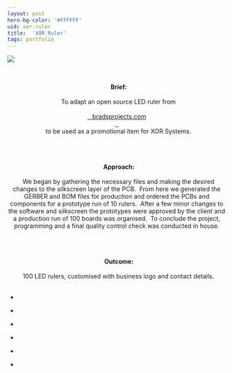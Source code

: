 ```yaml
---
layout: post
hero-bg-color: '#FFFFFF'
uid: xor-ruler
title:  'XOR Ruler'
tags: portfolio
---
```


<a href="{{ site.url }}/images/portfolio/xor-ruler/IMG_20170714_120156.jpg">
<img src = "{{ site.url }}/images/portfolio/xor-ruler/IMG_20170714_120156.jpg">
</a>


<div class="sqs-html-content">
 <p class="" style="text-align:center;white-space:pre-wrap;">
  <strong>
   Brief:
  </strong>
  To adapt an open source LED ruler from
  <a href="https://www.bradsprojects.com/the-digirule/" target="_blank">
   bradsprojects.com
  </a>
  to be used as a promotional item for XOR Systems.
 </p>
 <p class="" style="text-align:center;white-space:pre-wrap;">
  <strong>
   Approach:
  </strong>
  We began by gathering the necessary files and making the desired changes to the silkscreen layer of the PCB.  From here we generated the GERBER and BOM files for production and ordered the PCBs and components for a prototype run of 10 rulers.  After a few minor changes to the software and silkscreen the prototypes were approved by the client and a production run of 100 boards was organised.  To conclude the project, programming and a final quality control check was conducted in house.
 </p>
 <p class="" style="text-align:center;white-space:pre-wrap;">
  <strong>
   Outcome:
  </strong>
  100 LED rulers, customised with business logo and contact details.
 </p>
</div>


<ul class="projects clearfix">
  <li>
    <div class="project" style='background-image: url({{ site.url }}/images/portfolio/xor-ruler/IMG_20170714_120156.jpg)'>
      <a class="cover" href="{{ site.url }}/images/portfolio/xor-ruler/IMG_20170714_120156.jpg"></a>
    </div>
  </li>
  <li>
    <div class="project" style='background-image: url({{ site.url }}/images/portfolio/xor-ruler/IMG_20170714_113905.jpg)'>
      <a class="cover" href="{{ site.url }}/images/portfolio/xor-ruler/IMG_20170714_113905.jpg"></a>
    </div>
  </li>
  <li>
    <div class="project" style='background-image: url({{ site.url }}/images/portfolio/xor-ruler/IMG_20170714_115754.jpg)'>
      <a class="cover" href="{{ site.url }}/images/portfolio/xor-ruler/IMG_20170714_115754.jpg"></a>
    </div>
  </li>
  <li>
    <div class="project" style='background-image: url({{ site.url }}/images/portfolio/xor-ruler/IMG_20170714_130801.jpg)'>
      <a class="cover" href="{{ site.url }}/images/portfolio/xor-ruler/IMG_20170714_130801.jpg"></a>
    </div>
  </li>
  <li>
    <div class="project" style='background-image: url({{ site.url }}/images/portfolio/xor-ruler/IMG_20170717_090222.jpg)'>
      <a class="cover" href="{{ site.url }}/images/portfolio/xor-ruler/IMG_20170717_090222.jpg"></a>
    </div>
  </li>
  <li>
    <div class="project" style='background-image: url({{ site.url }}/images/portfolio/xor-ruler/IMG_20170714_121309.jpg)'>
      <a class="cover" href="{{ site.url }}/images/portfolio/xor-ruler/IMG_20170714_121309.jpg"></a>
    </div>
  </li>
</ul>
<br>


